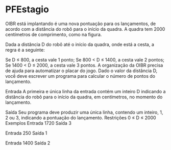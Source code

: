 # PFEstagio


OIBR está implantando é uma nova pontuação para os lançamentos, de acordo com a distância do robô para o início da quadra. A quadra tem 2000 centímetros de comprimento, como na figura.


Dada a distância D do robô até o início da quadra, onde está a cesta, a regra é a seguinte:

Se D ≤ 800, a cesta vale 1 ponto;
Se 800 < D ≤ 1400, a cesta vale 2 pontos;
Se 1400 < D ≤ 2000, a cesta vale 3 pontos.
A organização da OIBR precisa de ajuda para automatizar o placar do jogo. Dado o valor da distância D, você deve escrever um programa para calcular o número de pontos do lançamento.

Entrada
A primeira e única linha da entrada contém um inteiro D indicando a distância do robô para o início da quadra, em centímetros, no momento do lançamento.

Saída
Seu programa deve produzir uma única linha, contendo um inteiro, 1, 2 ou 3, indicando a pontuação do lançamento.
Restrições
0 ≤ D ≤ 2000
Exemplos
Entrada
1720
Saída
3
	
 

Entrada
250
Saída
1
	
 

Entrada
1400
Saída
2
	
 
